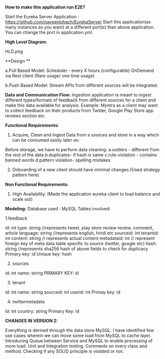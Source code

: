 **How to make this application run E2E?**

Start the Eureka Server Application : https://github.com/naveenluhach/EurekaServer
Start this application(as many instances as you want) at a different port(s) than above application. You can change the port in application.yml.


**High Level Diagram:**

HLD.png

**Design **

a.Pull Based Model:
Scheduler - every X hours (configurable)
OnDemand via Rest client (Rare usage/ one time usage)

b.Push Based Model:
Stream APIs from different sources will be integrated.


**Data and Communication Flow:**
Ingestion application is meant to ingest different types/formats of feedback from different sources for a client and make this data available for analysis.
Example: Myntra as a client may want to collect feedback on their products from Twitter, Google Play Store app reviews section etc.


**Functional Requirements:**
1. Acquire, Clean and Ingest Data from a sources and store in a way which can be consumed easily later on.
  
Before storage, we have to perform data cleaning:
a.outliers - different from the rest of the data
b.duplicates- if hash is same
c.rule-violation - contains banned words
d.pattern violation- spelling mistakes

2. Onboarding of a new client should have minimal changes.(Used strategy pattern here)

**Non Functional Requirements:**
1. High Availability. (Made the application eureka client to load balance and scale out)


**Modeling:**
Database used : MySQL
Tables involved:

1.feedback

  id: int
  type: string //represents tweet, play store review review, comment, article
  language: string //represents english, hindi etc
  sourceid: int 
  tenantid: int 
  content: string // represents actual content
  metadataid: int // represent foreign key of meta data table specific to source (twitter, google etc)
  hash: string //represents sha256 hash of above fields to check for duplicacy
  Primary key: id
  Unique key: hash
  
2. sources

  id: int
  name: string 
  PRIMARY KEY: id

3. tenant
   
  id: int 
  name: string
  sourceid: int
  userid: int 
  Primay key: id


4. twittermetadata

id: int
country: string 
Primary Key: id


**CHANGES IN VERSION 2:**

Everything is derived through the data store MySQL. I have identified few use cases wherein we can move some load from MySQL to cache layer.
Introducing Queue between Service and MySQL to enable processing of more load.
Unit and Integration testing.
Comments on every class and method.
Checking if any SOLID principle is violated or not.
